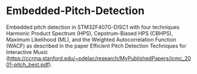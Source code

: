 # Embedded-Pitch-Detection
Embedded pitch detection in STM32F407G-DISC1 with four techniques Harmonic Product Spectrum (HPS), Cepstrum-Biased HPS (CBHPS), Maximum Likelihood (ML), and the Weighted Autocorrelation Function (WACF) as described in the paper Efficient Pitch Detection Techniques for Interactive Music (https://ccrma.stanford.edu/~pdelac/research/MyPublishedPapers/icmc_2001-pitch_best.pdf).

